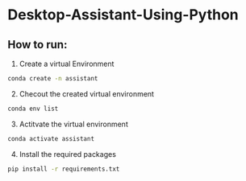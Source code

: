 # Desktop-Assistant-Using-Python

## How to run:

1. Create a virtual Environment

```bash
conda create -n assistant 
```


2. Checout the created virtual environment

```bash
conda env list
```

3. Actitvate the virtual environment

```bash
conda activate assistant
```

4. Install the required packages

```bash
pip install -r requirements.txt
```